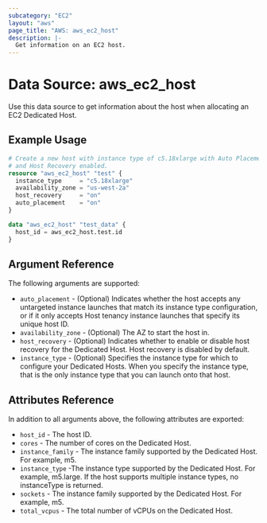 ```yaml
---
subcategory: "EC2"
layout: "aws"
page_title: "AWS: aws_ec2_host"
description: |-
  Get information on an EC2 host.
---
```


# Data Source: aws_ec2_host

Use this data source to get information about the host when allocating an EC2 Dedicated Host.

## Example Usage

```terraform
# Create a new host with instance type of c5.18xlarge with Auto Placement 
# and Host Recovery enabled. 
resource "aws_ec2_host" "test" {
  instance_type     = "c5.18xlarge"
  availability_zone = "us-west-2a"
  host_recovery     = "on"
  auto_placement    = "on"
}

data "aws_ec2_host" "test_data" {
  host_id = aws_ec2_host.test.id
}
```

## Argument Reference

The following arguments are supported:

* `auto_placement` - (Optional) Indicates whether the host accepts any untargeted instance launches that match its instance type configuration, or if it only accepts Host tenancy instance launches that specify its unique host ID.
* `availability_zone` - (Optional) The AZ to start the host in.
* `host_recovery` - (Optional) Indicates whether to enable or disable host recovery for the Dedicated Host. Host recovery is disabled by default.
* `instance_type` - (Optional) Specifies the instance type for which to configure your Dedicated Hosts. When you specify the instance type, that is the only instance type that you can launch onto that host. 

## Attributes Reference

In addition to all arguments above, the following attributes are exported:

* `host_id` - The host ID. 
* `cores` - The number of cores on the Dedicated Host.
* `instance_family` - The instance family supported by the Dedicated Host. For example, m5.
* `instance_type` -The instance type supported by the Dedicated Host. For example, m5.large. If the host supports multiple instance types, no instanceType is returned.
* `sockets` - The instance family supported by the Dedicated Host. For example, m5.
* `total_vcpus` - The total number of vCPUs on the Dedicated Host.
